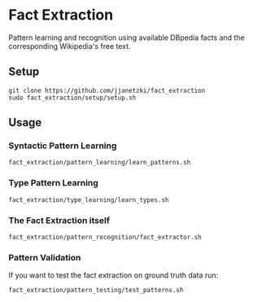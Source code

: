 # Fact Extraction
Pattern learning and recognition using available DBpedia facts and the corresponding Wikipedia's free text.

## Setup
```shell
git clone https://github.com/jjanetzki/fact_extraction
sudo fact_extraction/setup/setup.sh
```

## Usage
### Syntactic Pattern Learning
```shell
fact_extraction/pattern_learning/learn_patterns.sh
```

### Type Pattern Learning
```shell
fact_extraction/type_learning/learn_types.sh
```

### The Fact Extraction itself
```shell
fact_extraction/pattern_recognition/fact_extractor.sh
```

### Pattern Validation
If you want to test the fact extraction on ground truth data run:
```shell
fact_extraction/pattern_testing/test_patterns.sh
```
